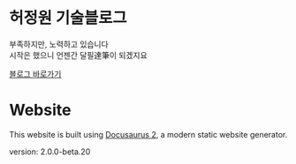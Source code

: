 # 허정원 기술블로그

부족하지만, 노력하고 있습니다  
시작은 했으니 언젠간 달필達筆이 되겠지요

[블로그 바로가기](https://jwher.github.io/)

# Website

This website is built using [Docusaurus 2](https://docusaurus.io/), a modern static website generator.

version: 2.0.0-beta.20

